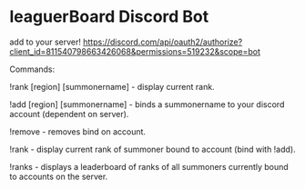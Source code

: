 # leaguerBoard Discord Bot

add to your server! https://discord.com/api/oauth2/authorize?client_id=811540798663426068&permissions=519232&scope=bot  

Commands:  

!rank [region] [summonername] - display current rank. 

!add [region] [summonername] - binds a summonername to your discord account (dependent on server). 

!remove - removes bind on account. 

!rank - display current rank of summoner bound to account (bind with !add). 

!ranks - displays a leaderboard of ranks of all summoners currently bound to accounts on the server.
